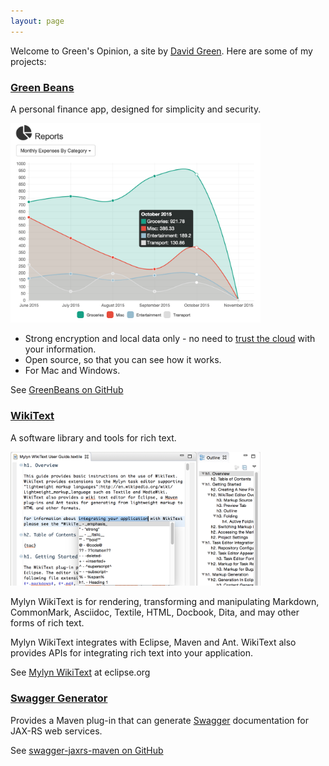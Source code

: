 ```yaml
---
layout: page
---
```


Welcome to Green's Opinion, a site by [David Green](about).  Here are some of my projects:

<div class="row">
  <div class="col-sm-6 col-md-6">
    <div class="thumbnail">
      <div class="caption">
        <h3><a href="https://github.com/greensopinion/greenbeans">Green Beans</a></h3>
        <p>A personal finance app, designed for simplicity and security.</p>
      </div>
      <img src="images/greenbeans-report.png" class="img-rounded" width="400px" alt="GreenBeans chart, monthly expenses by category"/>
      <div class="caption">
        <ul>
          <li>Strong encryption and local data only - no need to <a href="http://www.informationisbeautiful.net/visualizations/worlds-biggest-data-breaches-hacks/">trust the cloud</a> with your information.</li>
          <li>Open source, so that you can see how it works.</li>
          <li>For Mac and Windows.</li>
        </ul>
        <p>
        See <a href="https://github.com/greensopinion/greenbeans">GreenBeans on GitHub</a>
        </p>
      </div>
    </div>
  </div>
  <div class="col-sm-6 col-md-6">
    <div class="thumbnail">
      <div class="caption">
        <h3><a href="https://wiki.eclipse.org/Mylyn/WikiText">WikiText</a></h3>
        <p>A software library and tools for rich text.</p>
      </div>
      <img src="images/mylyn-wikitext.png" class="img-rounded" width="400px" alt="GreenBeans chart, monthly expenses by category"/>
      <div class="caption">
        <p>
        Mylyn WikiText is for rendering, transforming and manipulating Markdown, CommonMark, Asciidoc, Textile, HTML, Docbook, Dita, and may other forms of rich text.
        </p>
        <p>
        Mylyn WikiText integrates with Eclipse, Maven and Ant.  WikiText also provides APIs for integrating rich text into your application.
        </p>
        <p>
        See <a href="https://wiki.eclipse.org/Mylyn/WikiText">Mylyn WikiText</a> at eclipse.org
        </p>
      </div>
    </div>
  </div>
</div>
<div class="row">
  <div class="col-sm-6 col-md-6">
    <div class="thumbnail">
      <div class="caption">
        <h3><a href="https://github.com/dgreen99/swagger-jaxrs-maven">Swagger Generator</a></h3>
        <p>Provides a Maven plug-in that can generate <a href="http://swagger.io">Swagger</a> documentation for JAX-RS web services.</p>
        <p>See <a href="https://github.com/dgreen99/swagger-jaxrs-maven">swagger-jaxrs-maven on GitHub</a></p>
      </div>
    </div>
  </div>
</div>
